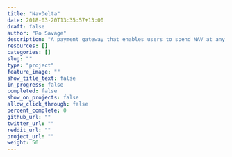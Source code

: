 ```yaml
---
title: "NavDelta"
date: 2018-03-20T13:35:57+13:00
draft: false
author: "Ro Savage"
description: "A payment gateway that enables users to spend NAV at any business which accepts currencies supported by the Kauri Wallet."
resources: []
categories: []
slug: ""
type: "project"
feature_image: ""
show_title_text: false
in_progress: false
completed: false
show_on_projects: false
allow_click_through: false
percent_complete: 0
github_url: ""
twitter_url: ""
reddit_url: ""
project_url: ""
weight: 50
---
```

